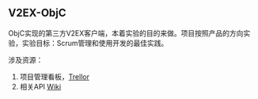 
## V2EX-ObjC ##


 ObjC实现的第三方V2EX客户端，本着实验的目的来做。项目按照产品的方向实验，实验目标：Scrum管理和使用开发的最佳实践。

涉及资源：

 1. 项目管理看板，[Trellor](https://trello.com/b/9uhdhn4m/v2ex-objc)
 2. 相关API [Wiki](https://github.com/mobileyangli/V2EX-ObjC/tree/master/API%20wiki)